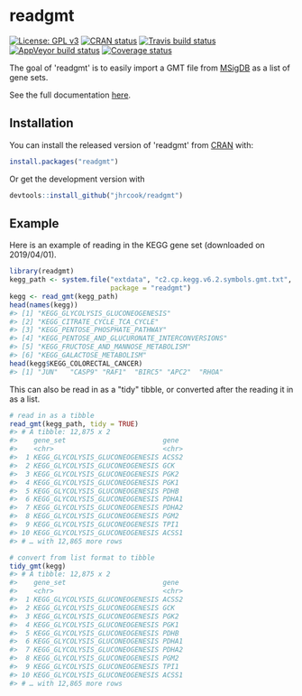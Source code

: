 
<!-- README.md is generated from README.Rmd. Please edit that file -->
readgmt
=======

[![License: GPL v3](https://img.shields.io/badge/License-GPLv3-blue.svg)](https://www.gnu.org/licenses/gpl-3.0) [![CRAN status](https://www.r-pkg.org/badges/version/readgmt)](https://cran.r-project.org/package=readgmt) [![Travis build status](https://travis-ci.org/jhrcook/readgmt.svg?branch=master)](https://travis-ci.org/jhrcook/readgmt) [![AppVeyor build status](https://ci.appveyor.com/api/projects/status/github/jhrcook/readgmt?branch=master&svg=true)](https://ci.appveyor.com/project/jhrcook/readgmt) [![Coverage status](https://codecov.io/gh/jhrcook/readgmt/branch/master/graph/badge.svg)](https://codecov.io/github/jhrcook/readgmt?branch=master)

The goal of 'readgmt' is to easily import a GMT file from [MSigDB](http://software.broadinstitute.org/gsea/index.jsp) as a list of gene sets.

See the full documentation [here](https://jhrcook.github.io/readgmt).

Installation
------------

You can install the released version of 'readgmt' from [CRAN](https://CRAN.R-project.org) with:

``` r
install.packages("readgmt")
```

Or get the development version with

``` r
devtools::install_github("jhrcook/readgmt")
```

Example
-------

Here is an example of reading in the KEGG gene set (downloaded on 2019/04/01).

``` r
library(readgmt)
kegg_path <- system.file("extdata", "c2.cp.kegg.v6.2.symbols.gmt.txt",
                         package = "readgmt")
kegg <- read_gmt(kegg_path)
head(names(kegg))
#> [1] "KEGG_GLYCOLYSIS_GLUCONEOGENESIS"              
#> [2] "KEGG_CITRATE_CYCLE_TCA_CYCLE"                 
#> [3] "KEGG_PENTOSE_PHOSPHATE_PATHWAY"               
#> [4] "KEGG_PENTOSE_AND_GLUCURONATE_INTERCONVERSIONS"
#> [5] "KEGG_FRUCTOSE_AND_MANNOSE_METABOLISM"         
#> [6] "KEGG_GALACTOSE_METABOLISM"
head(kegg$KEGG_COLORECTAL_CANCER)
#> [1] "JUN"   "CASP9" "RAF1"  "BIRC5" "APC2"  "RHOA"
```

This can also be read in as a "tidy" tibble, or converted after the reading it in as a list.

``` r
# read in as a tibble
read_gmt(kegg_path, tidy = TRUE)
#> # A tibble: 12,875 x 2
#>    gene_set                        gene 
#>    <chr>                           <chr>
#>  1 KEGG_GLYCOLYSIS_GLUCONEOGENESIS ACSS2
#>  2 KEGG_GLYCOLYSIS_GLUCONEOGENESIS GCK  
#>  3 KEGG_GLYCOLYSIS_GLUCONEOGENESIS PGK2 
#>  4 KEGG_GLYCOLYSIS_GLUCONEOGENESIS PGK1 
#>  5 KEGG_GLYCOLYSIS_GLUCONEOGENESIS PDHB 
#>  6 KEGG_GLYCOLYSIS_GLUCONEOGENESIS PDHA1
#>  7 KEGG_GLYCOLYSIS_GLUCONEOGENESIS PDHA2
#>  8 KEGG_GLYCOLYSIS_GLUCONEOGENESIS PGM2 
#>  9 KEGG_GLYCOLYSIS_GLUCONEOGENESIS TPI1 
#> 10 KEGG_GLYCOLYSIS_GLUCONEOGENESIS ACSS1
#> # … with 12,865 more rows

# convert from list format to tibble
tidy_gmt(kegg)
#> # A tibble: 12,875 x 2
#>    gene_set                        gene 
#>    <chr>                           <chr>
#>  1 KEGG_GLYCOLYSIS_GLUCONEOGENESIS ACSS2
#>  2 KEGG_GLYCOLYSIS_GLUCONEOGENESIS GCK  
#>  3 KEGG_GLYCOLYSIS_GLUCONEOGENESIS PGK2 
#>  4 KEGG_GLYCOLYSIS_GLUCONEOGENESIS PGK1 
#>  5 KEGG_GLYCOLYSIS_GLUCONEOGENESIS PDHB 
#>  6 KEGG_GLYCOLYSIS_GLUCONEOGENESIS PDHA1
#>  7 KEGG_GLYCOLYSIS_GLUCONEOGENESIS PDHA2
#>  8 KEGG_GLYCOLYSIS_GLUCONEOGENESIS PGM2 
#>  9 KEGG_GLYCOLYSIS_GLUCONEOGENESIS TPI1 
#> 10 KEGG_GLYCOLYSIS_GLUCONEOGENESIS ACSS1
#> # … with 12,865 more rows
```
